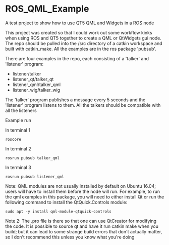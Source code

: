 # ROS_QML_Example
A test project to show how to use QT5 QML and Widgets in a ROS node

This project was created so that I could work out some workflow kinks when using ROS and QT5 together to create a QML or QtWidgets gui node. 
The repo should be pulled into the /src directory of a catkin workspace and built with catkin_make. 
All the examples are in the ros package 'pubsub'. 

There are four examples in the repo, each consisting of a 'talker' and 'listener' program:
* listener/talker
* listener_qt/talker_qt
* listener_qml/talker_qml
* listener_wig/talker_wig

The 'talker' program publishes a message every 5 seconds and the 'listener' program listens to them.
All the talkers should be compatible with all the listeners

Example run

In terminal 1
```
roscore
```

In terminal 2
```
rosrun pubsub talker_qml
```

In terminal 3
```
rosrun pubsub listener_qml
```

Note: QML modules are not usually installed by default on Ubuntu 16.04; users will have to install them before the node will run. For example, to run the qml examples in this package, you will need to either install Qt or run the following command to install the QtQuick.Controls module:
```
sudo apt -y install qml-module-qtquick-controls
``` 

Note 2: The .pro file is there so that one can use QtCreator for modifying the code. It is possible to source qt and have it run catkin make when you build; but it can lead to some strange build errors that don't actually matter, so I don't recommend this unless you know what you're doing
